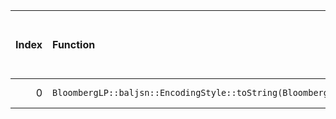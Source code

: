 |   Index | Function                                                                                  |   Difference in number of lines |   Function size difference in bytes | Disassembly                                                             |   Number of lines in assumed build | Number of bytes in assumed build   |   Number of lines in ignored build | Number of bytes in ignored build   |
|--------:|:------------------------------------------------------------------------------------------|--------------------------------:|------------------------------------:|:------------------------------------------------------------------------|-----------------------------------:|:-----------------------------------|-----------------------------------:|:-----------------------------------|
|       0 | `BloombergLP::baljsn::EncodingStyle::toString(BloombergLP::baljsn::EncodingStyle::Value)` |                              -2 |                                   0 | [Assumed](0.assume.s.txt), [Ignored](0.none.s.txt), [Diff](0.diff.html) |                                 32 | 4,250,496                          |                                 32 | 4,250,512                          |